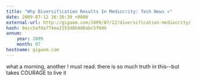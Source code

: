 ```yaml
---
title: "Why Diversification Results In Mediocrity: Tech News «"
date: 2009-07-12 16:30:39 +0000
external-url: http://gigaom.com/2009/07/12/diversification-mediocrity/
hash: 9ecc5afda774ea2353d8b488abc5f0d6
annum:
    year: 2009
    month: 07
hostname: gigaom.com
---
```


what a morning, another ! must read: there is so much truth in this--but takes COURAGE to live it 
